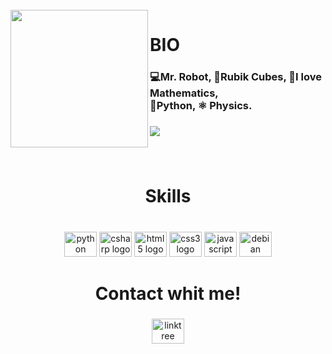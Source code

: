 <br clear="both">

<img align="left" height="220" src="https://media.giphy.com/media/UQ1EI1ML2ABQdbebup/giphy.gif"  />

###

<h1 align="left">BIO</h1>

###

<h3 align="left">💻Mr. Robot, 💛Rubik Cubes, 🎲I love Mathematics, <br>🐍Python, ⚛ Physics.</h3>

###

<div align="left">
  <img src="https://komarev.com/ghpvc/?username=haiisu&color=blueviolet"  />
</div>

###

<br clear="both">

<h1 align="center">Skills</h1>

###

<br clear="both">

<div align="center">
  <img src="https://cdn.jsdelivr.net/gh/devicons/devicon/icons/python/python-original.svg" height="40" width="52" alt="python logo"  />
  <img src="https://cdn.jsdelivr.net/gh/devicons/devicon/icons/csharp/csharp-original.svg" height="40" width="52" alt="csharp logo"  />
  <img src="https://cdn.jsdelivr.net/gh/devicons/devicon/icons/html5/html5-original.svg" height="40" width="52" alt="html5 logo"  />
  <img src="https://cdn.jsdelivr.net/gh/devicons/devicon/icons/css3/css3-original.svg" height="40" width="52" alt="css3 logo"  />
  <img src="https://cdn.jsdelivr.net/gh/devicons/devicon/icons/javascript/javascript-original.svg" height="40" width="52" alt="javascript logo"  />
  <img src="https://cdn.jsdelivr.net/gh/devicons/devicon/icons/debian/debian-original.svg" height="40" width="52" alt="debian logo"  />
</div>

###

<h1 align="center">Contact whit me!</h1>

###

<div align="center">
  <img src="https://raw.githubusercontent.com/maurodesouza/profile-readme-generator/master/src/assets/icons/social/linktree/default.svg" width="52" height="40" alt="linktree logo"  />
</div>

###

